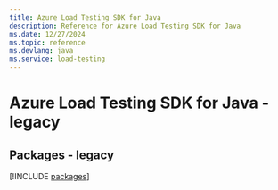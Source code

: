 ```yaml
---
title: Azure Load Testing SDK for Java
description: Reference for Azure Load Testing SDK for Java
ms.date: 12/27/2024
ms.topic: reference
ms.devlang: java
ms.service: load-testing
---
```

# Azure Load Testing SDK for Java - legacy
## Packages - legacy
[!INCLUDE [packages](load-testing-index.md)]